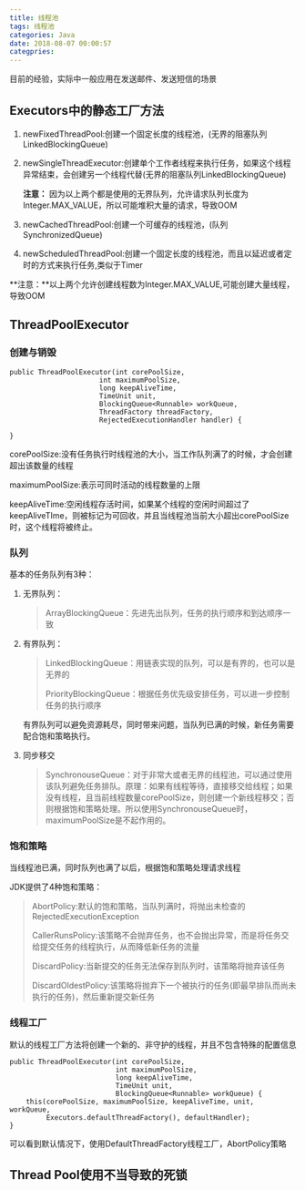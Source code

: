 ```yaml
---
title: 线程池
tags: 线程池
categories: Java
date: 2018-08-07 00:00:57
categpries:
---
```

目前的经验，实际中一般应用在发送邮件、发送短信的场景

<!-- more -->

## Executors中的静态工厂方法 ##

1. newFixedThreadPool:创建一个固定长度的线程池，(无界的阻塞队列LinkedBlockingQueue)

2. newSingleThreadExecutor:创建单个工作者线程来执行任务，如果这个线程异常结束，会创建另一个线程代替(无界的阻塞队列LinkedBlockingQueue)

	**注意：** 因为以上两个都是使用的无界队列，允许请求队列长度为Integer.MAX_VALUE，所以可能堆积大量的请求，导致OOM

3. newCachedThreadPool:创建一个可缓存的线程池，(队列SynchronizedQueue)

4. newScheduledThreadPool:创建一个固定长度的线程池，而且以延迟或者定时的方式来执行任务,类似于Timer

**注意：**以上两个允许创建线程数为Integer.MAX_VALUE,可能创建大量线程，导致OOM

## ThreadPoolExecutor ##

### 创建与销毁 ###

	public ThreadPoolExecutor(int corePoolSize,
                          int maximumPoolSize,
                          long keepAliveTime,
                          TimeUnit unit,
                          BlockingQueue<Runnable> workQueue,
                          ThreadFactory threadFactory,
                          RejectedExecutionHandler handler) {

	}

corePoolSize:没有任务执行时线程池的大小，当工作队列满了的时候，才会创建超出该数量的线程

maximumPoolSize:表示可同时活动的线程数量的上限

keepAliveTime:空闲线程存活时间，如果某个线程的空闲时间超过了keepAliveTIme，则被标记为可回收，并且当线程池当前大小超出corePoolSize时，这个线程将被终止。

### 队列 ###

基本的任务队列有3种：

1. 无界队列：

	> ArrayBlockingQueue：先进先出队列，任务的执行顺序和到达顺序一致

2. 有界队列：

	> LinkedBlockingQueue：用链表实现的队列，可以是有界的，也可以是无界的
	>
	> PriorityBlockingQueue：根据任务优先级安排任务，可以进一步控制任务的执行顺序

	有界队列可以避免资源耗尽，同时带来问题，当队列已满的时候，新任务需要配合饱和策略执行。
	
3. 同步移交
	
	> SynchronouseQueue：对于非常大或者无界的线程池，可以通过使用该队列避免任务排队。原理：如果有线程等待，直接移交给线程；如果没有线程，且当前线程数量corePoolSize，则创建一个新线程移交；否则根据饱和策略处理。所以使用SynchronouseQueue时，maximumPoolSize是不起作用的。

### 饱和策略 ###

当线程池已满，同时队列也满了以后，根据饱和策略处理请求线程

JDK提供了4种饱和策略：

> AbortPolicy:默认的饱和策略，当队列满时，将抛出未检查的RejectedExecutionException
>
> CallerRunsPolicy:该策略不会抛弃任务，也不会抛出异常，而是将任务交给提交任务的线程执行，从而降低新任务的流量
>
> DiscardPolicy:当新提交的任务无法保存到队列时，该策略将抛弃该任务
>
> DiscardOldestPolicy:该策略将抛弃下一个被执行的任务(即最早排队而尚未执行的任务)，然后重新提交新任务

### 线程工厂 ###

默认的线程工厂方法将创建一个新的、非守护的线程，并且不包含特殊的配置信息

	public ThreadPoolExecutor(int corePoolSize,
                              int maximumPoolSize,
                              long keepAliveTime,
                              TimeUnit unit,
                              BlockingQueue<Runnable> workQueue) {
        this(corePoolSize, maximumPoolSize, keepAliveTime, unit, workQueue,
             Executors.defaultThreadFactory(), defaultHandler);
    }
可以看到默认情况下，使用DefaultThreadFactory线程工厂，AbortPolicy策略

## Thread Pool使用不当导致的死锁 ##
